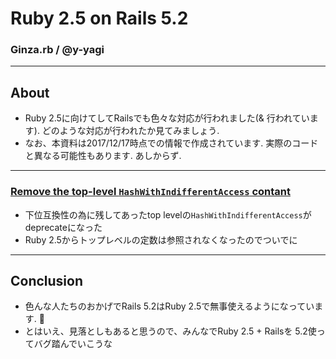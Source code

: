 # Ruby 2.5 on Rails 5.2

### Ginza.rb / @y-yagi

---

## About

* Ruby 2.5に向けてしてRailsでも色々な対応が行われました(& 行われています). どのような対応が行われたか見てみましょう.
* なお、本資料は2017/12/17時点での情報で作成されています. 実際のコードと異なる可能性もあります. あしからず.

---

### [Remove the top-level `HashWithIndifferentAccess` contant](https://github.com/rails/rails/pull/27925)

* 下位互換性の為に残してあったtop levelの`HashWithIndifferentAccess`がdeprecateになった
* Ruby 2.5からトップレベルの定数は参照されなくなったのでついでに

---

## Conclusion

* 色んな人たちのおかげでRails 5.2はRuby 2.5で無事使えるようになっています. :pray:
* とはいえ、見落としもあると思うので、みんなでRuby 2.5 + Railsを 5.2使ってバグ踏んでいこうな
